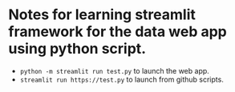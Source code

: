 # Notes for learning streamlit framework for the data web app using python script. 
- `python -m streamlit run test.py` to launch the web app. 
- `streamlit run https://test.py` to launch from github scripts. 
